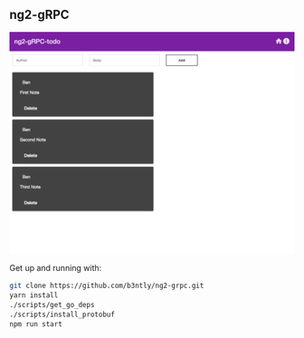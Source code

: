 ## ng2-gRPC

![Screenshot](./screenshot.png)

Get up and running with:

```bash
git clone https://github.com/b3ntly/ng2-grpc.git
yarn install 
./scripts/get_go_deps
./scripts/install_protobuf
npm run start
```